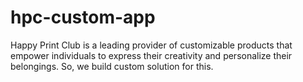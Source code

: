 # hpc-custom-app
Happy Print Club is a leading provider of customizable products that empower individuals to express their creativity and personalize their belongings. So, we build custom solution for this.
